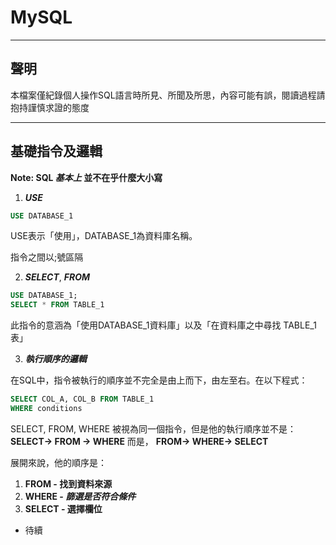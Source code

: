 # MySQL

---

## 聲明

 本檔案僅紀錄個人操作SQL語言時所見、所聞及所思，內容可能有誤，閱讀過程請抱持謹慎求證的態度

---

## 基礎指令及邏輯

**Note: SQL *基本上* 並不在乎什麼大小寫**

1. ***USE***

```sql
USE DATABASE_1
```

USE表示「使用」，DATABASE_1為資料庫名稱。

指令之間以;號區隔

2. ***SELECT***, ***FROM***

```sql
USE DATABASE_1;
SELECT * FROM TABLE_1
```

此指令的意涵為「使用DATABASE_1資料庫」以及「在資料庫之中尋找 TABLE_1 表」

3. ***執行順序的邏輯***

在SQL中，指令被執行的順序並不完全是由上而下，由左至右。在以下程式：

```sql
SELECT COL_A, COL_B FROM TABLE_1
WHERE conditions
```

SELECT, FROM, WHERE 被視為同一個指令，但是他的執行順序並不是：
**SELECT→ FROM → WHERE** 而是，
**FROM→ WHERE→ SELECT**

展開來說，他的順序是：

1. **FROM - 找到資料來源**
2. **WHERE - *篩選是否符合條件***
3. **SELECT - 選擇欄位**

- 待續
